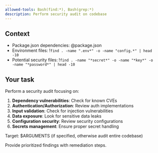 ```yaml
---
allowed-tools: Bash(find:*), Bash(grep:*)
description: Perform security audit on codebase
---
```


## Context

- Package.json dependencies: @package.json
- Environment files: !`find . -name ".env*" -o -name "config.*" | head -10`
- Potential security files: !`find . -name "*secret*" -o -name "*key*" -o -name "*password*" | head -10`

## Your task

Perform a security audit focusing on:

1. **Dependency vulnerabilities**: Check for known CVEs
2. **Authentication/Authorization**: Review auth implementations
3. **Input validation**: Check for injection vulnerabilities
4. **Data exposure**: Look for sensitive data leaks
5. **Configuration security**: Review security configurations
6. **Secrets management**: Ensure proper secret handling

Target: $ARGUMENTS (if specified, otherwise audit entire codebase)

Provide prioritized findings with remediation steps.